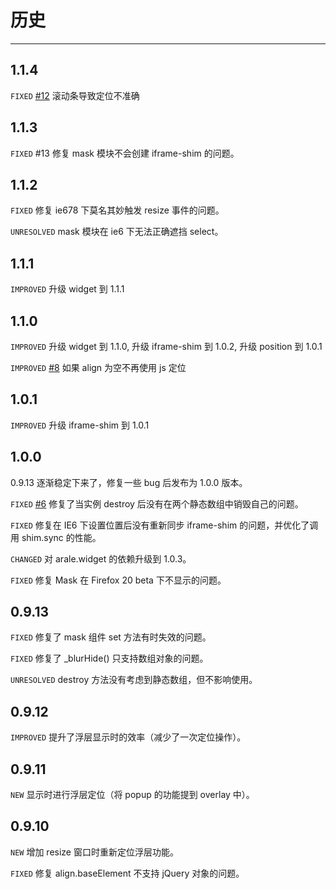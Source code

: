 # 历史

---

## 1.1.4

`FIXED` [#12](https://github.com/aralejs/tip/issues/12) 滚动条导致定位不准确

## 1.1.3

`FIXED` #13 修复 mask 模块不会创建 iframe-shim 的问题。


## 1.1.2

`FIXED` 修复 ie678 下莫名其妙触发 resize 事件的问题。

`UNRESOLVED` mask 模块在 ie6 下无法正确遮挡 select。

## 1.1.1

`IMPROVED` 升级 widget 到 1.1.1

## 1.1.0

`IMPROVED` 升级 widget 到 1.1.0, 升级 iframe-shim 到 1.0.2, 升级 position 到 1.0.1

`IMPROVED` [#8](https://github.com/aralejs/overlay/pull/8) 如果 align 为空不再使用 js 定位

## 1.0.1

`IMPROVED` 升级 iframe-shim 到 1.0.1

## 1.0.0

0.9.13 逐渐稳定下来了，修复一些 bug 后发布为 1.0.0 版本。

`FIXED` [#6](https://github.com/aralejs/overlay/issues/6) 修复了当实例 destroy 后没有在两个静态数组中销毁自己的问题。

`FIXED` 修复在 IE6 下设置位置后没有重新同步 iframe-shim 的问题，并优化了调用 shim.sync 的性能。

`CHANGED` 对 arale.widget 的依赖升级到 1.0.3。

`FIXED` 修复 Mask 在 Firefox 20 beta 下不显示的问题。


## 0.9.13

`FIXED` 修复了 mask 组件 set 方法有时失效的问题。

`FIXED` 修复了 _blurHide() 只支持数组对象的问题。

`UNRESOLVED` destroy 方法没有考虑到静态数组，但不影响使用。

## 0.9.12

`IMPROVED` 提升了浮层显示时的效率（减少了一次定位操作）。

## 0.9.11

`NEW` 显示时进行浮层定位（将 popup 的功能提到 overlay 中）。

## 0.9.10

`NEW` 增加 resize 窗口时重新定位浮层功能。

`FIXED` 修复 align.baseElement 不支持 jQuery 对象的问题。


